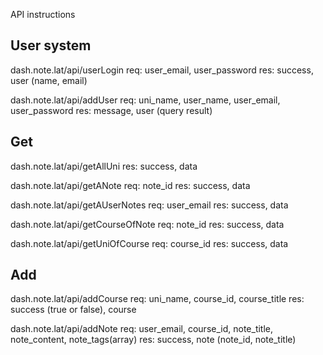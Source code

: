 API instructions

## User system

dash.note.lat/api/userLogin
req: user_email, user_password
res: success, user (name, email)

dash.note.lat/api/addUser
req: uni_name, user_name, user_email, user_password
res: message, user (query result)

## Get

dash.note.lat/api/getAllUni
res: success, data

dash.note.lat/api/getANote
req: note_id
res: success, data

dash.note.lat/api/getAUserNotes
req: user_email
res: success, data

dash.note.lat/api/getCourseOfNote
req: note_id
res: success, data

dash.note.lat/api/getUniOfCourse
req: course_id
res: success, data

## Add

dash.note.lat/api/addCourse
req: uni_name, course_id, course_title
res: success (true or false), course

dash.note.lat/api/addNote
req: user_email, course_id, note_title, note_content, note_tags(array)
res: success, note (note_id, note_title)